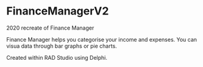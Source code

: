 # FinanceManagerV2
2020 recreate of Finance Manager


Finance Manager helps you categorise your income and expenses.
You can visua data through bar graphs or pie charts.

Created within RAD Studio using Delphi.
